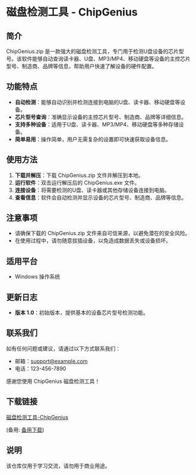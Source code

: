 # 磁盘检测工具 - ChipGenius

## 简介

ChipGenius.zip 是一款强大的磁盘检测工具，专门用于检测U盘设备的芯片型号。该软件能够自动查询读卡器、U盘、MP3/MP4、移动硬盘等设备的主控芯片型号、制造商、品牌等信息，帮助用户快速了解设备的硬件配置。

## 功能特点

- **自动检测**：能够自动识别并检测连接到电脑的U盘、读卡器、移动硬盘等设备。
- **芯片型号查询**：准确显示设备的主控芯片型号、制造商、品牌等详细信息。
- **支持多种设备**：适用于U盘、读卡器、MP3/MP4、移动硬盘等多种存储设备。
- **简单易用**：操作简单，用户无需复杂的设置即可快速获取设备信息。

## 使用方法

1. **下载并解压**：下载 ChipGenius.zip 文件并解压到本地。
2. **运行软件**：双击运行解压后的 ChipGenius.exe 文件。
3. **连接设备**：将需要检测的U盘、读卡器或其他存储设备连接到电脑。
4. **查看信息**：软件会自动检测并显示设备的芯片型号、制造商、品牌等信息。

## 注意事项

- 请确保下载的 ChipGenius.zip 文件来自可信来源，以避免潜在的安全风险。
- 在使用过程中，请勿随意拔插设备，以免造成数据丢失或设备损坏。

## 适用平台

- Windows 操作系统

## 更新日志

- **版本 1.0**：初始版本，提供基本的设备芯片型号检测功能。

## 联系我们

如有任何问题或建议，请通过以下方式联系我们：

- 邮箱：support@example.com
- 电话：123-456-7890

感谢您使用 ChipGenius 磁盘检测工具！

## 下载链接
[磁盘检测工具-ChipGenius](https://pan.quark.cn/s/1ca8251f1125) 

(备用: [备用下载](https://pan.baidu.com/s/1iqbDGQD81cjBY1BryZJ1Fw?pwd=1234))

## 说明

该仓库仅用于学习交流，请勿用于商业用途。
